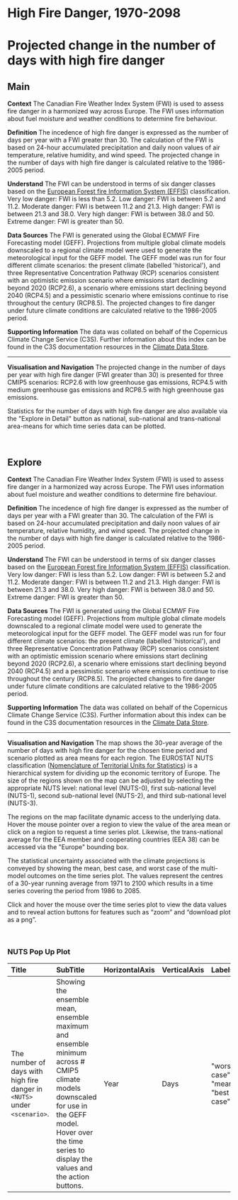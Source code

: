 
High Fire Danger, 1970-2098
===========================

# Projected change in the number of days with high fire danger

## Main


**Context**
The Canadian Fire Weather Index System (FWI) is used to assess fire danger in a harmonized way across Europe. The FWI uses information about fuel moisture and weather conditions to determine fire behaviour.

**Definition**
The incedence of high fire danger is expressed as the number of days per year with a FWI greater than 30.  The calculation of the FWI is based on 24-hour accumulated precipitation and daily noon values of air temperature, relative humidity, and wind speed. The projected change in the number of days with high fire danger is calculated relative to the 1986-2005 period.

**Understand**
The FWI can be understood in terms of six danger classes based on the [European Forest fire Information System (EFFIS)](https://effis.jrc.ec.europa.eu/about-effis/technical-background/fire-danger-forecast/) classification.
Very low danger: FWI is less than 5.2. Low danger: FWI is between 5.2 and 11.2. Moderate danger: FWI is between 11.2 and 21.3. High danger: FWI is between 21.3 and 38.0.  Very high danger: FWI is between 38.0 and 50. Extreme danger: FWI is greater than 50.

**Data Sources**
The FWI is generated using the Global ECMWF Fire Forecasting model (GEFF). Projections from multiple global climate models downscaled to a regional climate model were used to generate the meteorological input for the GEFF model. The GEFF model was run for four different climate scenarios: the present climate (labelled 'historical'), and three Representative Concentration Pathway (RCP) scenarios consistent with an optimistic emission scenario where emissions start declining beyond 2020 (RCP2.6), a scenario where emissions start declining beyond 2040 (RCP4.5) and a pessimistic scenario where emissions continue to rise throughout the century (RCP8.5). The projected changes to fire danger under future climate conditions are calculated relative to the 1986-2005 period.

**Supporting Information**
The data was collated on behalf of the Copernicus Climate Change Service (C3S).  Further information about this index can be found in the C3S documentation resources in the [Climate Data Store](https://cds.climate.copernicus.eu/cdsapp#!/dataset/sis-tourism-fire-danger-indicators?tab=overview).

***

**Visualisation and Navigation**
The projected change in the number of days per year with high fire danger (FWI greater than 30) is presented for three CMIP5 scenarios: RCP2.6 with low greenhouse gas emissions, RCP4.5 with medium greenhouse gas emissions and RCP8.5 with high greenhouse gas emissions.

Statistics for the number of days with high fire danger are also available via the "Explore in Detail" button as national, sub-national and trans-national area-means for which time series data can be plotted.

<br />  

## Explore


**Context**
The Canadian Fire Weather Index System (FWI) is used to assess fire danger in a harmonized way across Europe. The FWI uses information about fuel moisture and weather conditions to determine fire behaviour.

**Definition**
The incedence of high fire danger is expressed as the number of days per year with a FWI greater than 30.  The calculation of the FWI is based on 24-hour accumulated precipitation and daily noon values of air temperature, relative humidity, and wind speed. The projected change in the number of days with high fire danger is calculated relative to the 1986-2005 period.

**Understand**
The FWI can be understood in terms of six danger classes based on the [European Forest fire Information System (EFFIS)](https://effis.jrc.ec.europa.eu/about-effis/technical-background/fire-danger-forecast/) classification.
Very low danger: FWI is less than 5.2. Low danger: FWI is between 5.2 and 11.2. Moderate danger: FWI is between 11.2 and 21.3. High danger: FWI is between 21.3 and 38.0.  Very high danger: FWI is between 38.0 and 50. Extreme danger: FWI is greater than 50.

**Data Sources**
The FWI is generated using the Global ECMWF Fire Forecasting model (GEFF). Projections from multiple global climate models downscaled to a regional climate model were used to generate the meteorological input for the GEFF model. The GEFF model was run for four different climate scenarios: the present climate (labelled 'historical'), and three Representative Concentration Pathway (RCP) scenarios consistent with an optimistic emission scenario where emissions start declining beyond 2020 (RCP2.6), a scenario where emissions start declining beyond 2040 (RCP4.5) and a pessimistic scenario where emissions continue to rise throughout the century (RCP8.5). The projected changes to fire danger under future climate conditions are calculated relative to the 1986-2005 period.

**Supporting Information**
The data was collated on behalf of the Copernicus Climate Change Service (C3S).  Further information about this index can be found in the C3S documentation resources in the [Climate Data Store](https://cds.climate.copernicus.eu/cdsapp#!/dataset/sis-tourism-fire-danger-indicators?tab=overview).

***

**Visualisation and Navigation**
The map shows the 30-year average of the number of days with high fire danger for the chosen time period and scenario plotted as area means for each region. The EUROSTAT NUTS classification ([Nomenclature of Territorial Units for Statistics](https://ec.europa.eu/eurostat/web/nuts/background)) is a hierarchical system for dividing up the economic territory of Europe. The size of the regions shown on the map can be adjusted by selecting the appropriate NUTS level: national level (NUTS-0), first sub-national level (NUTS-1), second sub-national level (NUTS-2), and third sub-national level (NUTS-3).

The regions on the map facilitate dynamic access to the underlying data. Hover the mouse pointer over a region to view the value of the area mean or click on a region to request a time series plot.  Likewise, the trans-national average for the EEA member and cooperating countries (EEA 38) can be accessed via the "Europe" bounding box.

The statistical uncertainty associated with the climate projections is conveyed by showing the mean, best case, and worst case of the multi-model outcomes on the time series plot. The values represent the centres of a 30-year running average from 1971 to 2100 which results in a time series covering the period from 1986 to 2085.

Click and hover the mouse over the time series plot to view the data values and to reveal action buttons for features such as “zoom” and “download plot as a png”.

<br />  

### NUTS Pop Up Plot

|Title|SubTitle|HorizontalAxis|VerticalAxis|Labels|
| :--- | :--- | :--- | :--- | :--- |
|The number of days with high fire danger in `<NUTS>` under `<scenario>`.|Showing the ensemble mean, ensemble maximum and ensemble minimum across # CMIP5 climate models downscaled for use in the GEFF model. Hover over the time series to display the values and the action buttons.|Year|Days|"worst case", "mean", "best case"|
